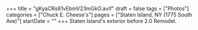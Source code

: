 +++
title = "gKyaCRs61vEbmV23mGkO.avif"
draft = false
tags = ["Photos"]
categories = ["Chuck E. Cheese's"]
pages = ["Staten Island, NY (1775 South Ave)"]
startDate = ""
+++
Staten Island's exterior before 2.0 Remodel.
